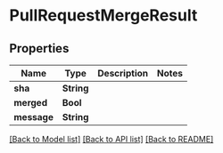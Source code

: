 # PullRequestMergeResult

## Properties
Name | Type | Description | Notes
------------ | ------------- | ------------- | -------------
**sha** | **String** |  | 
**merged** | **Bool** |  | 
**message** | **String** |  | 

[[Back to Model list]](../README.md#documentation-for-models) [[Back to API list]](../README.md#documentation-for-api-endpoints) [[Back to README]](../README.md)


